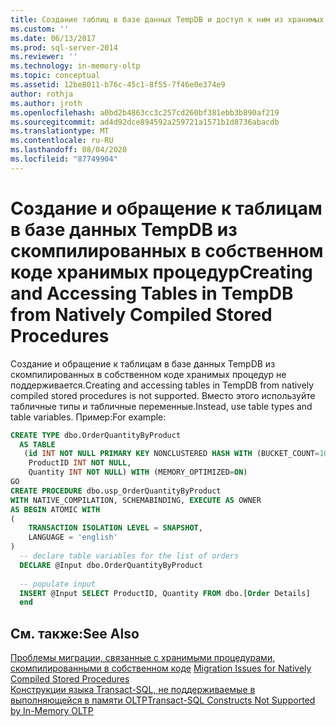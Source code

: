 ```yaml
---
title: Создание таблиц в базе данных TempDB и доступ к ним из хранимых процедур, скомпилированных в собственном режиме | Документация Майкрософт
ms.custom: ''
ms.date: 06/13/2017
ms.prod: sql-server-2014
ms.reviewer: ''
ms.technology: in-memory-oltp
ms.topic: conceptual
ms.assetid: 12be8011-b76c-45c1-8f55-7f46e0e374e9
author: rothja
ms.author: jroth
ms.openlocfilehash: a0bd2b4863cc3c257cd260bf381ebb3b890af219
ms.sourcegitcommit: ad4d92dce894592a259721a1571b1d8736abacdb
ms.translationtype: MT
ms.contentlocale: ru-RU
ms.lasthandoff: 08/04/2020
ms.locfileid: "87749904"
---
```

# <a name="creating-and-accessing-tables-in-tempdb-from-natively-compiled-stored-procedures"></a><span data-ttu-id="b52d9-102">Создание и обращение к таблицам в базе данных TempDB из скомпилированных в собственном коде хранимых процедур</span><span class="sxs-lookup"><span data-stu-id="b52d9-102">Creating and Accessing Tables in TempDB from Natively Compiled Stored Procedures</span></span>
  <span data-ttu-id="b52d9-103">Создание и обращение к таблицам в базе данных TempDB из скомпилированных в собственном коде хранимых процедур не поддерживается.</span><span class="sxs-lookup"><span data-stu-id="b52d9-103">Creating and accessing tables in TempDB from natively compiled stored procedures is not supported.</span></span> <span data-ttu-id="b52d9-104">Вместо этого используйте табличные типы и табличные переменные.</span><span class="sxs-lookup"><span data-stu-id="b52d9-104">Instead, use table types and table variables.</span></span> <span data-ttu-id="b52d9-105">Пример:</span><span class="sxs-lookup"><span data-stu-id="b52d9-105">For example:</span></span>  
  
```sql  
CREATE TYPE dbo.OrderQuantityByProduct   
  AS TABLE   
   (id INT NOT NULL PRIMARY KEY NONCLUSTERED HASH WITH (BUCKET_COUNT=100000),   
    ProductID INT NOT NULL,   
    Quantity INT NOT NULL) WITH (MEMORY_OPTIMIZED=ON)  
GO  
CREATE PROCEDURE dbo.usp_OrderQuantityByProduct   
WITH NATIVE_COMPILATION, SCHEMABINDING, EXECUTE AS OWNER  
AS BEGIN ATOMIC WITH   
(  
    TRANSACTION ISOLATION LEVEL = SNAPSHOT,  
    LANGUAGE = 'english'  
)  
  -- declare table variables for the list of orders   
  DECLARE @Input dbo.OrderQuantityByProduct  
  
  -- populate input  
  INSERT @Input SELECT ProductID, Quantity FROM dbo.[Order Details]  
  end  
```  
  
## <a name="see-also"></a><span data-ttu-id="b52d9-106">См. также:</span><span class="sxs-lookup"><span data-stu-id="b52d9-106">See Also</span></span>  
 <span data-ttu-id="b52d9-107">[Проблемы миграции, связанные с хранимыми процедурами, скомпилированными в собственном коде](migration-issues-for-natively-compiled-stored-procedures.md) </span><span class="sxs-lookup"><span data-stu-id="b52d9-107">[Migration Issues for Natively Compiled Stored Procedures](migration-issues-for-natively-compiled-stored-procedures.md) </span></span>  
 [<span data-ttu-id="b52d9-108">Конструкции языка Transact-SQL, не поддерживаемые в выполняющейся в памяти OLTP</span><span class="sxs-lookup"><span data-stu-id="b52d9-108">Transact-SQL Constructs Not Supported by In-Memory OLTP</span></span>](transact-sql-constructs-not-supported-by-in-memory-oltp.md)  
  
  
